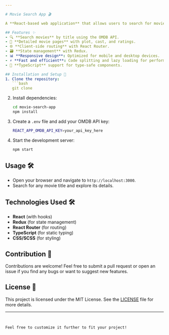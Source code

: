 ```yaml
---

# Movie Search App 🎬

A **React-based web application** that allows users to search for movies and view detailed information about each title. The app leverages the [OMDB API](http://www.omdbapi.com/) for fetching movie data and showcases the power of **React hooks**, **Redux** for state management, and **React Router** for navigation. Built with a focus on modular, maintainable code and optimized for performance with lazy loading and code splitting.

## Features ✨
- 🔍 **Search movies** by title using the OMDB API.
- 📄 **Detailed movie pages** with plot, cast, and ratings.
- 🌐 **Client-side routing** with React Router.
- 🗃 **State management** with Redux.
- 📊 **Responsive design**: Optimized for mobile and desktop devices.
- ⚡ **Fast and efficient**: Code splitting and lazy loading for performance.
- 🎨 **TypeScript** support for type-safe components.

## Installation and Setup 🚀
1. Clone the repository:
   ```bash
   git clone 
   ```
2. Install dependencies:
   ```bash
   cd movie-search-app
   npm install
   ```
3. Create a `.env` file and add your OMDB API key:
   ```bash
   REACT_APP_OMDB_API_KEY=your_api_key_here
   ```
4. Start the development server:
   ```bash
   npm start
   ```

## Usage 🛠️
- Open your browser and navigate to `http://localhost:3000`.
- Search for any movie title and explore its details.

## Technologies Used 🛠
- **React** (with hooks)
- **Redux** (for state management)
- **React Router** (for routing)
- **TypeScript** (for static typing)
- **CSS/SCSS** (for styling)

## Contribution 🤝
Contributions are welcome! Feel free to submit a pull request or open an issue if you find any bugs or want to suggest new features.

## License 📄
This project is licensed under the MIT License. See the [LICENSE](LICENSE) file for more details.

---
```


Feel free to customize it further to fit your project!
